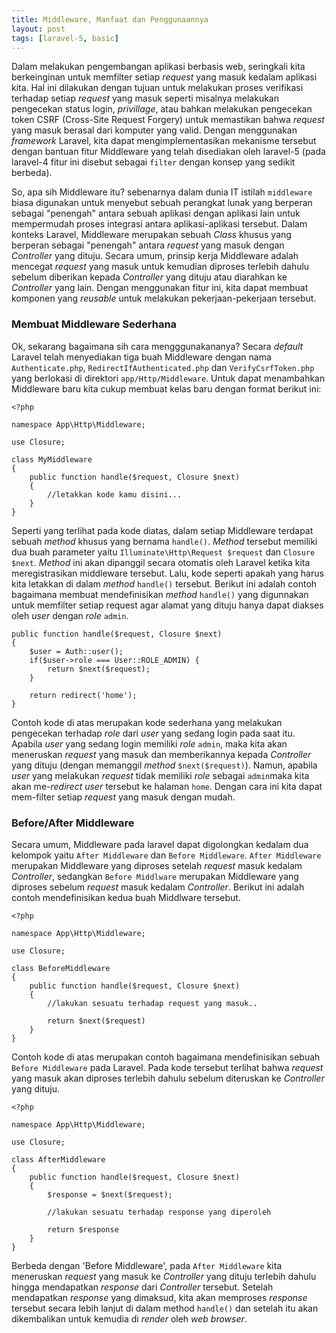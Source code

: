 ```yaml
---
title: Middleware, Manfaat dan Penggunaannya
layout: post
tags: [laravel-5, basic]
---
```


Dalam melakukan pengembangan aplikasi berbasis web, seringkali kita berkeinginan untuk memfilter setiap _request_ yang masuk kedalam aplikasi kita. Hal ini dilakukan dengan tujuan untuk melakukan proses verifikasi terhadap setiap _request_ yang masuk seperti misalnya melakukan pengecekan status login, _privillage_, atau bahkan melakukan pengecekan token CSRF (Cross-Site Request Forgery) untuk memastikan bahwa _request_ yang masuk berasal dari komputer yang valid. Dengan menggunakan _framework_ Laravel, kita dapat mengimplementasikan mekanisme tersebut dengan bantuan fitur Middleware yang telah disediakan oleh laravel-5 (pada laravel-4 fitur ini disebut sebagai `filter` dengan konsep yang sedikit berbeda).

So, apa sih Middleware itu? sebenarnya dalam dunia IT istilah `middleware` biasa digunakan untuk menyebut sebuah perangkat lunak yang berperan sebagai "penengah" antara sebuah aplikasi dengan aplikasi lain untuk mempermudah proses integrasi antara aplikasi-aplikasi tersebut. Dalam konteks Laravel, Middleware merupakan sebuah _Class_ khusus yang berperan sebagai "penengah" antara _request_ yang masuk dengan _Controller_ yang dituju. Secara umum, prinsip kerja Middleware adalah mencegat _request_ yang masuk untuk kemudian diproses terlebih dahulu sebelum diberikan kepada _Controller_ yang dituju atau diarahkan ke _Controller_ yang lain. Dengan menggunakan fitur ini, kita dapat membuat komponen yang _reusable_ untuk melakukan pekerjaan-pekerjaan tersebut.

### Membuat Middleware Sederhana

Ok, sekarang bagaimana sih cara mengggunakananya? Secara _default_ Laravel telah menyediakan tiga buah Middleware dengan nama `Authenticate.php`, `RedirectIfAuthenticated.php` dan `VerifyCsrfToken.php` yang berlokasi di direktori `app/Http/Middleware`. Untuk dapat menambahkan Middleware baru kita cukup membuat kelas baru dengan format berikut ini:

    <?php

    namespace App\Http\Middleware;

    use Closure;

    class MyMiddleware
    {
        public function handle($request, Closure $next)
        {
            //letakkan kode kamu disini...
        }
    }

Seperti yang terlihat pada kode diatas, dalam setiap Middleware terdapat sebuah _method_ khusus yang bernama `handle()`. _Method_ tersebut memiliki dua buah parameter yaitu `Illuminate\Http\Request $request` dan `Closure $next`. _Method_ ini akan dipanggil secara otomatis oleh Laravel ketika kita meregistrasikan middleware tersebut. Lalu, kode seperti apakah yang harus kita letakkan di dalam _method_ `handle()` tersebut. Berikut ini adalah contoh bagaimana membuat mendefinisikan _method_ `handle()` yang digunnakan untuk memfilter setiap request agar alamat yang dituju hanya dapat diakses oleh _user_ dengan _role_ `admin`.

    public function handle($request, Closure $next)
    {
        $user = Auth::user();
        if($user->role === User::ROLE_ADMIN) {
            return $next($request);
        }

        return redirect('home');
    }

Contoh kode di atas merupakan kode sederhana yang melakukan pengecekan terhadap _role_ dari _user_ yang sedang login pada saat itu. Apabila _user_ yang sedang login memiliki _role_ `admin`, maka kita akan meneruskan _request_ yang masuk dan memberikannya kepada _Controller_ yang dituju (dengan memanggil _method_ `$next($request)`). Namun, apabila _user_ yang melakukan _request_ tidak memiliki _role_ sebagai `admin`maka kita akan me-_redirect user_ tersebut ke halaman `home`. Dengan cara ini kita dapat mem-filter setiap _request_ yang masuk dengan mudah.

### Before/After Middleware

Secara umum, Middleware pada laravel dapat digolongkan kedalam dua kelompok yaitu `After Middleware` dan `Before Middleware`. `After Middleware` merupakan Middleware yang diproses setelah _request_ masuk kedalam _Controller_, sedangkan `Before Middlware` merupakan Middleware yang diproses sebelum _request_ masuk kedalam _Controller_. Berikut ini adalah contoh mendefinisikan kedua buah Middlware tersebut.

    <?php

    namespace App\Http\Middleware;

    use Closure;

    class BeforeMiddleware
    {
        public function handle($request, Closure $next)
        {
            //lakukan sesuatu terhadap request yang masuk..

            return $next($request)
        }
    }

Contoh kode di atas merupakan contoh bagaimana mendefinisikan sebuah `Before Middleware` pada Laravel. Pada kode tersebut terlihat bahwa _request_ yang masuk akan diproses terlebih dahulu sebelum diteruskan ke _Controller_ yang dituju.

    <?php

    namespace App\Http\Middleware;

    use Closure;

    class AfterMiddleware
    {
        public function handle($request, Closure $next)
        {
            $response = $next($request);

            //lakukan sesuatu terhadap response yang diperoleh

            return $response
        }
    }

Berbeda dengan 'Before Middleware', pada `After Middleware` kita meneruskan _request_ yang masuk ke _Controller_ yang dituju terlebih dahulu hingga mendapatkan _response_ dari _Controller_ tersebut. Setelah mendapatkan _response_ yang dimaksud, kita akan memproses _response_ tersebut secara lebih lanjut di dalam method `handle()` dan setelah itu akan dikembalikan untuk kemudia di _render_ oleh _web browser_.
